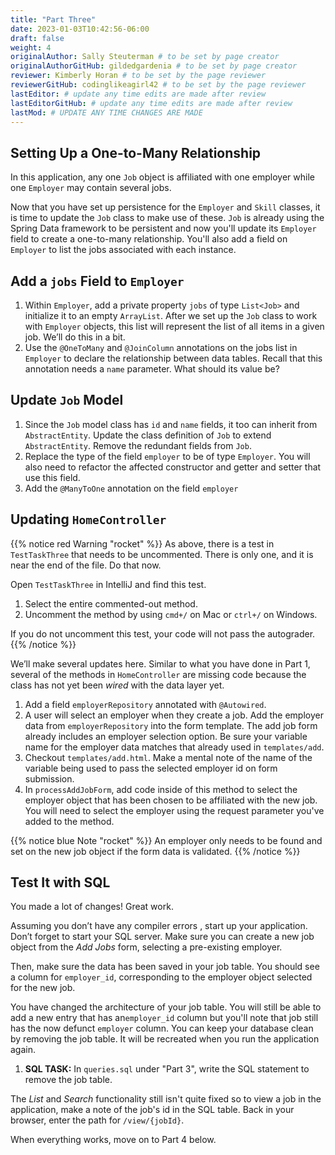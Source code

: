 ```yaml
---
title: "Part Three"
date: 2023-01-03T10:42:56-06:00
draft: false
weight: 4
originalAuthor: Sally Steuterman # to be set by page creator
originalAuthorGitHub: gildedgardenia # to be set by page creator
reviewer: Kimberly Horan # to be set by the page reviewer
reviewerGitHub: codinglikeagirl42 # to be set by the page reviewer
lastEditor: # update any time edits are made after review
lastEditorGitHub: # update any time edits are made after review
lastMod: # UPDATE ANY TIME CHANGES ARE MADE
---
```


## Setting Up a One-to-Many Relationship

In this application, any one `Job` object is affiliated with one employer while one `Employer` may contain several jobs.

Now that you have set up persistence for the `Employer` and `Skill` classes, it is time to update the `Job` class
to make use of these. `Job` is already using the Spring Data framework to be persistent and now you'll update its
`Employer` field to create a one-to-many relationship. You'll also add a field on `Employer` to list the jobs associated
with each instance.

## Add a `jobs` Field to `Employer`

1. Within `Employer`, add a private property `jobs` of type `List<Job>` and initialize it to an empty `ArrayList`. After we set up the `Job` class to work with `Employer` objects, this list will represent the list of all items in a given job. We’ll do this in a bit.
1. Use the `@OneToMany` and `@JoinColumn` annotations on the jobs list in `Employer` to declare the relationship between data tables. Recall that this annotation needs a `name` parameter. What should its value be? 

## Update `Job` Model

1. Since the `Job` model class has `id` and `name` fields, it too can inherit from `AbstractEntity`. Update the class definition of `Job` to extend `AbstractEntity`. Remove the redundant fields from `Job`.
1. Replace the type of the field `employer` to be of type `Employer`. You will also need to refactor the affected constructor and getter and setter that use this field.
1. Add the `@ManyToOne` annotation on the field `employer`

## Updating `HomeController`

{{% notice red Warning "rocket" %}}
As above, there is a test in `TestTaskThree` that needs to be uncommented. There is only one, and it is near the end of the file. Do that now.

Open `TestTaskThree` in IntelliJ and find this test.

1. Select the entire commented-out method.
1. Uncomment the method by using `cmd+/` on Mac or `ctrl+/` on Windows.

If you do not uncomment this test, your code will not pass the autograder.
{{% /notice %}}

We’ll make several updates here. Similar to what you have done in Part 1, several of the methods in `HomeController` are
missing code because the class has not yet been *wired* with the data layer yet.

1. Add a field `employerRepository` annotated with `@Autowired`.
2. A user will select an employer when they create a job. Add the employer data from `employerRepository` into the form template. The add job form already includes an employer selection option. Be sure your variable name for the employer data matches that already used in `templates/add`.
3. Checkout `templates/add.html`. Make a mental note of the name of the variable being used to pass the selected employer id on form submission.
4. In `processAddJobForm`, add code inside of this method to select the employer object that has been chosen to be affiliated with the new job. You will need to select the employer using the request parameter you've added to the method.

{{% notice blue Note "rocket" %}}
An employer only needs to be found and set on the new job object if the form data is validated.
{{% /notice %}}

## Test It with SQL

You made a lot of changes! Great work.

Assuming you don’t have any compiler errors , start up your application. Don’t forget to start your SQL server. Make sure you can create a new job object from the *Add Jobs* form, selecting a pre-existing employer.

Then, make sure the data has been saved in your job table. You should see a column for `employer_id`, corresponding to the employer object selected for the new job.

You have changed the architecture of your job table. You will still be able to add a new entry that has an`employer_id` column but you'll note that job still has the now defunct `employer` column. You can keep your database clean by removing the job table. It will be recreated when you run the application again.

1. **SQL TASK:** In `queries.sql` under "Part 3", write the SQL statement to remove the job table.

The *List* and *Search* functionality still isn't quite fixed so to view a job in the application, make a note
of the job's id in the SQL table. Back in your browser, enter the path for `/view/{jobId}`.

When everything works, move on to Part 4 below.